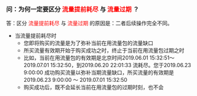 ### 问：为何一定要区分<font color="Red"> 流量提前耗尽 </font>与<font color="Red"> 流量过期 </font>？
答：区分<font color="Red"> 流量提前耗尽 </font>与<font color="Red"> 流量过期 </font>的原因是：二者后续操作完全不同。
- 当流量提前耗尽时
  - 您即将购买的流量是为了弥补当前在用流量包的流量缺口
  - 所买流量有效期开始于购买成功之时，终止于当前在用流量包过期之时
  - 比如，当前在用流量包的有效期是北京时间2019.06.01 15:32:51～2019.07.01 15:32:50，到2019.06.20 22:01:33 流耗尽。您于2019.06.23 9:00:00 成功购买流量以弥补当期流量缺口，所买流量的有效期是 2019.06.23 9:00:00 ～ 2019.07.01 15:32:50
  - 购买成功后，既不会延长当前在用流量包的过期时刻，也不会
